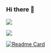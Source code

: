 ### Hi there 👋

<img src="https://img.shields.io/badge/-Java-344CB7?style=flat-plastic&logo=Java&logoColor=white"/></a>

<img src="https://img.shields.io/badge/-SpringBoot-344CB7?style=flat-plastic&logo=Java&logoColor=green"/></a>

[![Readme Card](https://github-readme-stats.vercel.app/api/pin/?username=SeoMoonk&repo=github-readme-stats)](https://github.com/SeoMoonk/github-readme-stats)

<!--
**SeoMoonk/SeoMoonk** is a ✨ _special_ ✨ repository because its `README.md` (this file) appears on your GitHub profile.

Here are some ideas to get you started:




- 🔭 I’m currently working on ...
- 🌱 I’m currently learning ...
- 👯 I’m looking to collaborate on ...
- 🤔 I’m looking for help with ...
- 💬 Ask me about ...
- 📫 How to reach me: ...
- 😄 Pronouns: ...
- ⚡ Fun fact: ...
-->
